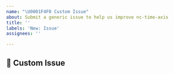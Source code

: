 ```yaml
---
name: "\U0001F4F0 Custom Issue"
about: Submit a generic issue to help us improve nc-time-axis
title: ''
labels: 'New: Issue'
assignees: ''

---
```


## 📰 Custom Issue
<!-- Provide a clear description of what the issue is, and we'll try our best to help 😀 -->
